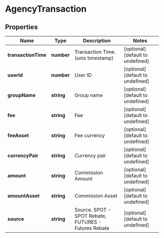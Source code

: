 # AgencyTransaction

## Properties

Name | Type | Description | Notes
------------ | ------------- | ------------- | -------------
**transactionTime** | **number** | Transaction Time. (unix timestamp) | [optional] [default to undefined]
**userId** | **number** | User ID | [optional] [default to undefined]
**groupName** | **string** | Group name | [optional] [default to undefined]
**fee** | **string** | Fee | [optional] [default to undefined]
**feeAsset** | **string** | Fee currency | [optional] [default to undefined]
**currencyPair** | **string** | Currency pair | [optional] [default to undefined]
**amount** | **string** | Commission Amount | [optional] [default to undefined]
**amountAsset** | **string** | Commission Asset | [optional] [default to undefined]
**source** | **string** | Source.  SPOT - SPOT Rebate, FUTURES - Futures Rebate | [optional] [default to undefined]

